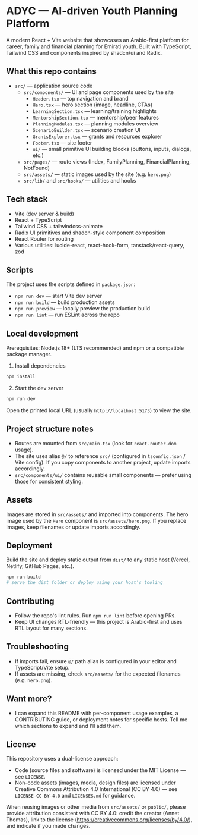 # ADYC — AI-driven Youth Planning Platform

A modern React + Vite website that showcases an Arabic-first platform for career, family and financial planning for Emirati youth. Built with TypeScript, Tailwind CSS and components inspired by shadcn/ui and Radix.

## What this repo contains

- `src/` — application source code
	- `src/components/` — UI and page components used by the site
		- `Header.tsx` — top navigation and brand
		- `Hero.tsx` — hero section (image, headline, CTAs)
		- `LearningSection.tsx` — learning/training highlights
		- `MentorshipSection.tsx` — mentorship/peer features
		- `PlanningModules.tsx` — planning modules overview
		- `ScenarioBuilder.tsx` — scenario creation UI
		- `GrantsExplorer.tsx` — grants and resources explorer
		- `Footer.tsx` — site footer
		- `ui/` — small primitive UI building blocks (buttons, inputs, dialogs, etc.)
	- `src/pages/` — route views (Index, FamilyPlanning, FinancialPlanning, NotFound)
	- `src/assets/` — static images used by the site (e.g. `hero.png`)
	- `src/lib/` and `src/hooks/` — utilities and hooks

## Tech stack

- Vite (dev server & build)
- React + TypeScript
- Tailwind CSS + tailwindcss-animate
- Radix UI primitives and shadcn-style component composition
- React Router for routing
- Various utilities: lucide-react, react-hook-form, tanstack/react-query, zod

## Scripts

The project uses the scripts defined in `package.json`:

- `npm run dev` — start Vite dev server
- `npm run build` — build production assets
- `npm run preview` — locally preview the production build
- `npm run lint` — run ESLint across the repo

## Local development

Prerequisites: Node.js 18+ (LTS recommended) and npm or a compatible package manager.

1. Install dependencies

```powershell
npm install
```

2. Start the dev server

```powershell
npm run dev
```

Open the printed local URL (usually `http://localhost:5173`) to view the site.

## Project structure notes

- Routes are mounted from `src/main.tsx` (look for `react-router-dom` usage).
- The site uses alias `@/` to reference `src/` (configured in `tsconfig.json` / Vite config). If you copy components to another project, update imports accordingly.
- `src/components/ui/` contains reusable small components — prefer using those for consistent styling.

## Assets

Images are stored in `src/assets/` and imported into components. The hero image used by the `Hero` component is `src/assets/hero.png`. If you replace images, keep filenames or update imports accordingly.

## Deployment

Build the site and deploy static output from `dist/` to any static host (Vercel, Netlify, GitHub Pages, etc.).

```powershell
npm run build
# serve the dist folder or deploy using your host's tooling
```

## Contributing

- Follow the repo's lint rules. Run `npm run lint` before opening PRs.
- Keep UI changes RTL-friendly — this project is Arabic-first and uses RTL layout for many sections.

## Troubleshooting

- If imports fail, ensure `@/` path alias is configured in your editor and TypeScript/Vite setup.
- If assets are missing, check `src/assets/` for the expected filenames (e.g. `hero.png`).

## Want more?

- I can expand this README with per-component usage examples, a CONTRIBUTING guide, or deployment notes for specific hosts. Tell me which sections to expand and I'll add them.

## License

This repository uses a dual-license approach:

- Code (source files and software) is licensed under the MIT License — see `LICENSE`.
- Non-code assets (images, media, design files) are licensed under Creative Commons Attribution 4.0 International (CC BY 4.0) — see `LICENSE-CC-BY-4.0` and `LICENSES.md` for guidance.

When reusing images or other media from `src/assets/` or `public/`, please provide attribution consistent with CC BY 4.0: credit the creator (Annet Thomas), link to the license (https://creativecommons.org/licenses/by/4.0/), and indicate if you made changes.